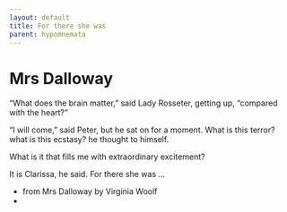 ```yaml
---
layout: default
title: For there she was
parent: hypomnemata
---
```

# Mrs Dalloway

“What does the brain matter,” said Lady Rosseter, getting up, “compared with the heart?”

“I will come,” said Peter, but he sat on for a moment. What is this terror? what is this ecstasy? he thought to himself.

What is it that fills me with extraordinary excitement?

It is Clarissa, he said. For there she was …

- from Mrs Dalloway by Virginia Woolf
- 